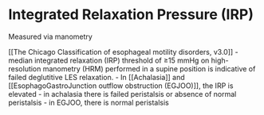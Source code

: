 # Integrated Relaxation Pressure (IRP)
 
 Measured via manometry
 
 [[The Chicago Classification of esophageal motility disorders, v3.0]]
	- median integrated relaxation (IRP) threshold of ≥15 mmHg on high-resolution manometry (HRM) performed in a supine position is indicative of failed deglutitive LES relaxation. 
		- In [[Achalasia]] and [[EsophagoGastroJunction outflow obstruction (EGJOO)]], the IRP is elevated
			- in achalasia there is failed peristalsis or absence of normal peristalsis
			- in EGJOO, there is normal peristalsis